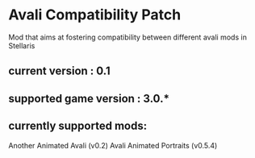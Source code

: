 # Avali Compatibility Patch

Mod that aims at fostering compatibility between different avali mods in Stellaris

## current version : 0.1
## supported game version : 3.0.*

## currently supported mods:
Another Animated Avali (v0.2)
Avali Animated Portraits (v0.5.4)
